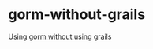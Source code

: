 # gorm-without-grails
[Using gorm without using grails](https://guides.grails.org/gorm-without-grails/guide/index.html)
